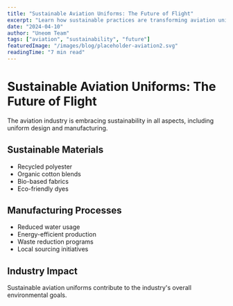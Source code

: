 ```yaml
---
title: "Sustainable Aviation Uniforms: The Future of Flight"
excerpt: "Learn how sustainable practices are transforming aviation uniform manufacturing."
date: "2024-04-10"
author: "Uneom Team"
tags: ["aviation", "sustainability", "future"]
featuredImage: "/images/blog/placeholder-aviation2.svg"
readingTime: "7 min read"
---
```


# Sustainable Aviation Uniforms: The Future of Flight

The aviation industry is embracing sustainability in all aspects, including uniform design and manufacturing.

## Sustainable Materials

- Recycled polyester
- Organic cotton blends
- Bio-based fabrics
- Eco-friendly dyes

## Manufacturing Processes

- Reduced water usage
- Energy-efficient production
- Waste reduction programs
- Local sourcing initiatives

## Industry Impact

Sustainable aviation uniforms contribute to the industry's overall environmental goals.
